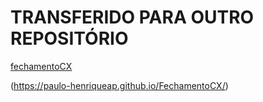 # TRANSFERIDO PARA OUTRO REPOSITÓRIO

[fechamentoCX](https://paulo-henriqueap.github.io/FechamentoCX/)

(https://paulo-henriqueap.github.io/FechamentoCX/)
